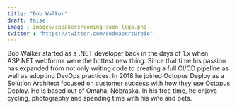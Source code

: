 ```yaml
---
title: "Bob Walker"
draft: false
image : images/speakers/coming-soon-logo.png
twitter : "https://twitter.com/codeapertureio"
---
```


Bob Walker started as a .NET developer back in the days of 1.x when ASP.NET webforms were the hottest new thing. Since that time his passion has expanded from not only writing code to creating a full CI/CD pipeline as well as adopting DevOps practices. In 2018 he joined Octopus Deploy as a Solution Architect focused on customer success with how they use Octopus Deploy. He is based out of Omaha, Nebraska. In his free time, he enjoys cycling, photography and spending time with his wife and pets.

